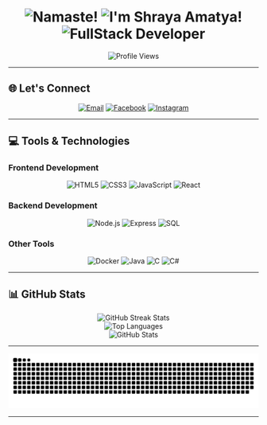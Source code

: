 <h1 align="center">
    <img src="https://readme-typing-svg.herokuapp.com/?font=Righteous&size=33&center=true&vCenter=true&width=500&height=100&duration=4200&lines=Hello&color=ff6f61" alt="Namaste!" />
    <img src="https://readme-typing-svg.herokuapp.com/?font=Righteous&size=34&center=true&vCenter=true&width=800&height=100&duration=4100&lines=I'm+Shraya+Amatya!&color=00aaff" alt="I'm Shraya Amatya!" />
    <img src="https://readme-typing-svg.herokuapp.com/?font=Righteous&size=35&center=true&vCenter=true&width=800&height=100&duration=4000&lines=FullStack+Web+Developer+in+the+Making&color=f39c12" alt="FullStack Developer" />
</h1>

<p align="center">
  <img src="https://komarev.com/ghpvc/?username=Shraya-Amatya&label=Profile%20views&color=0e75b6&style=flat" alt="Profile Views" />
</p>

---

## 🌐 Let's Connect

<p align="center">
  <a href="mailto:shrayaamatya7@gmail.com"><img src="https://img.shields.io/badge/Email-D14836?style=for-the-badge&logo=gmail&logoColor=white" alt="Email" /></a>
  <a href="https://www.facebook.com/profile.php?id=100086757128752&mibextid=LQQJ4d"><img src="https://img.shields.io/badge/Facebook-%231877F2.svg?style=for-the-badge&logo=Facebook&logoColor=white" alt="Facebook" /></a>
  <a href="https://instagram.com/amatya.shraya"><img src="https://img.shields.io/badge/Instagram-%23E4405F.svg?style=for-the-badge&logo=Instagram&logoColor=white" alt="Instagram" /></a>
</p>

---

## 💻 Tools & Technologies

### Frontend Development
<p align="center">
  <img src="https://img.shields.io/badge/HTML5-%23E34F26.svg?style=for-the-badge&logo=html5&logoColor=white" alt="HTML5" />
  <img src="https://img.shields.io/badge/CSS3-%231572B6.svg?style=for-the-badge&logo=css3&logoColor=white" alt="CSS3" />
  <img src="https://img.shields.io/badge/JavaScript-%23F7DF1E.svg?style=for-the-badge&logo=javascript&logoColor=black" alt="JavaScript" />
  <img src="https://img.shields.io/badge/React-%2361DAFB.svg?style=for-the-badge&logo=react&logoColor=black" alt="React" />
</p>

### Backend Development
<p align="center">
  <img src="https://img.shields.io/badge/Node.js-%2343853D.svg?style=for-the-badge&logo=node.js&logoColor=white" alt="Node.js" />
  <img src="https://img.shields.io/badge/Express-%23404d59.svg?style=for-the-badge&logo=express&logoColor=%2361DAFB" alt="Express" />
  <img src="https://img.shields.io/badge/SQL-%2300C7B7.svg?style=for-the-badge&logo=sql&logoColor=white" alt="SQL" />
</p>

### Other Tools
<p align="center">
  <img src="https://img.shields.io/badge/Docker-2496ED.svg?style=for-the-badge&logo=docker&logoColor=white" alt="Docker" />
  <img src="https://img.shields.io/badge/Java-%23ED8B00.svg?style=for-the-badge&logo=openjdk&logoColor=white" alt="Java" />
  <img src="https://img.shields.io/badge/C-%2300599C.svg?style=for-the-badge&logo=c&logoColor=white" alt="C" />
  <img src="https://img.shields.io/badge/CSharp-%23239120.svg?style=for-the-badge&logo=csharp&logoColor=white" alt="C#" />
</p>

---

## 📊 GitHub Stats

<p align="center">
  <img src="https://github-readme-streak-stats.herokuapp.com/?user=Shraya-Amatya&theme=dark&hide_border=false" alt="GitHub Streak Stats" /><br/>
  <img src="https://github-readme-stats.vercel.app/api/top-langs?username=Shraya-Amatya&show_icons=true&theme=radical&locale=en&layout=compact" alt="Top Languages" /><br/>
  <img src="https://github-readme-stats.vercel.app/api?username=Shraya-Amatya&show_icons=true&theme=radical&locale=en" alt="GitHub Stats" />
</p>

---

<p align="center">
  <picture>
    <source media="(prefers-color-scheme: dark)" srcset="https://raw.githubusercontent.com/Platane/snk/output/github-contribution-grid-snake-dark.svg" />
    <source media="(prefers-color-scheme: light)" srcset="https://raw.githubusercontent.com/Platane/snk/output/github-contribution-grid-snake.svg" />
    <img alt="GitHub Contribution Snake" src="https://raw.githubusercontent.com/Platane/snk/output/github-contribution-grid-snake.svg" />
  </picture>
</p>

---

